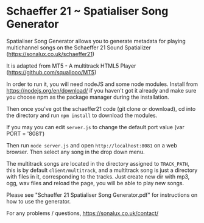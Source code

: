 Schaeffer 21 ~ Spatialiser Song Generator
===========

Spatialiser Song Generator allows you to generate metadata for playing multichannel songs on the Schaeffer 21 Sound Spatializer (https://sonalux.co.uk/schaeffer21)

It is adapted from MT5 - A multitrack HTML5 Player (https://github.com/squallooo/MT5)

In order to run it, you will need nodeJS and some node modules. 
Install from https://nodejs.org/en/download/ if you haven't got it already and make sure you choose npm as the package manager during the installation.

Then once you've got the schaeffer21 code (git clone or download), cd into the directory and run `npm install` to download the modules.

If you may you can edit `server.js` to change the default port value (var PORT = '8081')

Then run `node server.js` and open `http://localhost:8081` on a web browser. Then select any song in the drop down menu.

The multitrack songs are located in the directory assigned to `TRACK_PATH`, this is by default `client/multitrack`, and a multitrack song is just a directory with files in it, corresponding to the tracks. Just create new dir with mp3, ogg, wav files and reload the page, you will be able to play new songs.

Please see "Schaeffer 21  Spatialiser Song Generator.pdf" for instructions on how to use the generator.


For any problems / questions,  https://sonalux.co.uk/contact/
